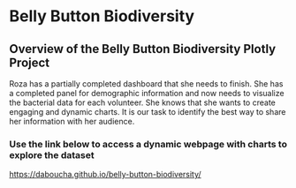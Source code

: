 # Belly Button Biodiversity

## Overview of the Belly Button Biodiversity Plotly Project

Roza has a partially completed dashboard that she needs to finish. She has a completed panel for demographic information and now needs to visualize the bacterial data for each volunteer. She knows that she wants to create engaging and dynamic charts. It is our task to identify the best way to share her information with her audience.

### Use the link below to access a dynamic webpage with charts to explore the dataset

https://daboucha.github.io/belly-button-biodiversity/